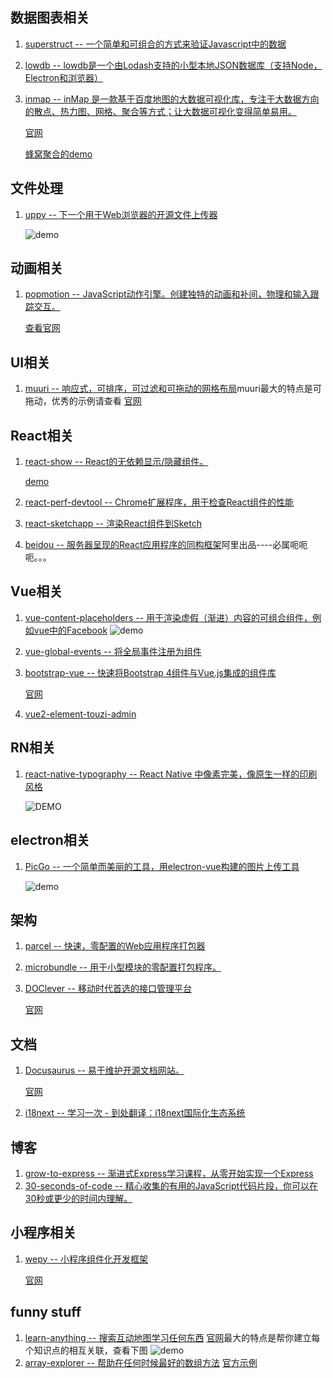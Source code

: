 ## 数据图表相关
1. [superstruct -- 一个简单和可组合的方式来验证Javascript中的数据](https://github.com/ianstormtaylor/superstruct)
2. [lowdb -- lowdb是一个由Lodash支持的小型本地JSON数据库（支持Node，Electron和浏览器）](https://github.com/typicode/lowdb)
3. [inmap -- inMap 是一款基于百度地图的大数据可视化库，专注于大数据方向的散点、热力图、网格、聚合等方式；让大数据可视化变得简单易用。](https://github.com/TalkingData/inmap)
    
    [官网](http://inmap.talkingdata.com/#/docs/guide/introduce)
    
    [蜂窝聚合的demo](http://inmap.talkingdata.com/#/docs/guide/HoneycombOverlay)
## 文件处理
1. [uppy -- 下一个用于Web浏览器的开源文件上传器](https://github.com/transloadit/uppy)

    ![demo](https://github.com/transloadit/uppy/raw/master/uppy-screenshot.jpg)
## 动画相关
1. [popmotion -- JavaScript动作引擎。创建独特的动画和补间，物理和输入跟踪交互。](https://github.com/Popmotion/popmotion)
    
    [查看官网](https://popmotion.io/)
## UI相关
1. [muuri -- 响应式，可排序，可过滤和可拖动的网格布局](https://github.com/haltu/muuri)muuri最大的特点是可拖动，优秀的示例请查看
    [官网](https://haltu.github.io/muuri/)
    
## React相关
1. [react-show -- React的无依赖显示/隐藏组件。](https://github.com/react-tools/react-show)    
    
    [demo](https://codesandbox.io/s/2v66j7pm8y)
2. [react-perf-devtool -- Chrome扩展程序，用于检查React组件的性能](https://github.com/nitin42/react-perf-devtool)
3. [react-sketchapp -- 渲染React组件到Sketch](https://github.com/airbnb/react-sketchapp)
4. [beidou -- 服务器呈现的React应用程序的同构框架](https://github.com/alibaba/beidou)阿里出品----必属呃呃呃。。。
    
## Vue相关
1. [vue-content-placeholders -- 用于渲染虚假（渐进）内容的可组合组件，例如vue中的Facebook](https://github.com/michalsnik/vue-content-placeholders)
   ![demo](https://camo.githubusercontent.com/c1aad1a0b2ff76b16bade98b3a30afe708920078/68747470733a2f2f692e696d6775722e636f6d2f4a516c466a73532e676966)
2. [vue-global-events -- 将全局事件注册为组件](https://github.com/shentao/vue-global-events)
3. [bootstrap-vue -- 快速将Bootstrap 4组件与Vue.js集成的组件库](https://github.com/bootstrap-vue/bootstrap-vue)
    
    [官网](https://bootstrap-vue.js.org/)
4. [vue2-element-touzi-admin]()

## RN相关
1. [react-native-typography -- React Native 中像素完美，像原生一样的印刷风格](https://github.com/hectahertz/react-native-typography)

    ![DEMO](https://github.com/hectahertz/react-native-typography/raw/master/images/san-francisco-weights.png)
## electron相关
1. [PicGo -- 一个简单而美丽的工具，用electron-vue构建的图片上传工具](https://github.com/Molunerfinn/PicGo)
    
    ![demo](https://ws1.sinaimg.cn/large/8700af19ly1fma907llb5j20m30ed46a)
    
## 架构
1. [parcel -- 快速，零配置的Web应用程序打包器](https://github.com/parcel-bundler/parcel)
2. [microbundle -- 用于小型模块的零配置打包程序。](https://github.com/developit/microbundle)
3. [DOClever -- 移动时代首选的接口管理平台 ](https://github.com/sx1989827/DOClever)
    
    [官网](http://doclever.cn/controller/index/index.html)

## 文档
1. [Docusaurus -- 易于维护开源文档网站。](https://github.com/facebook/Docusaurus)
    
    [官网](https://docusaurus.io/)
2. [i18next -- 学习一次 - 到处翻译：i18next国际化生态系统](https://github.com/i18next/i18next)
    
## 博客
1. [grow-to-express -- 渐进式Express学习课程，从零开始实现一个Express](https://github.com/sunkuo/grow-to-express)
2. [30-seconds-of-code -- 精心收集的有用的JavaScript代码片段，你可以在30秒或更少的时间内理解。](https://github.com/Chalarangelo/30-seconds-of-code)   
## 小程序相关
1. [wepy -- 小程序组件化开发框架](https://github.com/Tencent/wepy)
    
    [官网](https://tencent.github.io/wepy/)
## funny stuff
1. [learn-anything -- 搜索互动地图学习任何东西](https://github.com/learn-anything/learn-anything)
    [官网](https://learn-anything.xyz/)最大的特点是帮你建立每个知识点的相互关联，查看下图
    ![demo](https://s1.ax1x.com/2017/12/11/HlpLR.gif)
2. [array-explorer -- 帮助在任何时候最好的数组方法](https://github.com/sdras/array-explorer)
    [官方示例](https://sdras.github.io/array-explorer/)